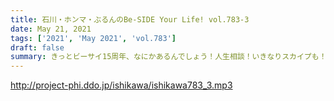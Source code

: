 ```yaml
---
title: 石川・ホンマ・ぶるんのBe-SIDE Your Life! vol.783-3
date: May 21, 2021
tags: ['2021', 'May 2021', 'vol.783']
draft: false
summary: きっとビーサイ15周年、なにかあるんでしょう！人生相談！いきなりスカイプも！
---
```


http://project-phi.ddo.jp/ishikawa/ishikawa783_3.mp3